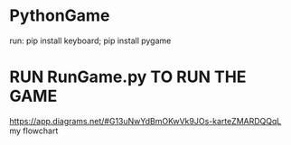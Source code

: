# PythonGame
 
run:
pip install keyboard;
pip install pygame

# RUN RunGame.py TO RUN THE GAME

https://app.diagrams.net/#G13uNwYdBmOKwVk9JOs-karteZMARDQQqL my flowchart
